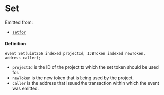 # Set

Emitted from:

* [`setfor`](/dev/api/contracts/jbtokenstore/write/setfor.md)

#### Definition

```
event Set(uint256 indexed projectId, IJBToken indexed newToken, address caller);
```

* `projectId` is the ID of the project to which the set token should be used for.
* `newToken` is the new token that is being used by the project.
* `caller` is the address that issued the transaction within which the event was emitted.
